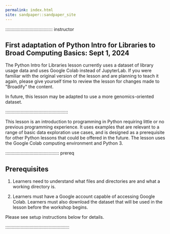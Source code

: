 ```yaml
---
permalink: index.html
site: sandpaper::sandpaper_site
---
```

::::::::::::::::::::::::::::::::::::: instructor
## First adaptation of Python Intro for Libraries to Broad Computing Basics: Sept 1, 2024
The Python Intro for Libraries lesson currently uses a dataset of library usage data and uses Google Colab instead of JupyterLab. If you were familiar with the original version of the lesson and are planning to teach it again, please give yourself time to review the lesson for changes made to "Broadify" the content.

In future, this lesson may be adapted to use a more genomics-oriented dataset.

:::::::::::::::::::::::::::::::::::::::::::::::::

This lesson is an introduction to programming in Python requiring little or no previous programming experience. It uses examples that are relevant to a range of basic data exploration use cases, and is designed as a prerequisite for other Python lessons that could be offered in the future. The lesson uses the Google Colab computing environment and Python 3.

::::::::::::::::::::::::::::::::::::::::::  prereq

## Prerequisites

1. Learners need to understand what files and directories are and
  what a working directory is.

2. Learners must have a Google account capable of accessing Google Colab. Learners must also download the dataset that will be used in the lesson before the workshop begins.
  
  Please see setup instructions below for details.
  

::::::::::::::::::::::::::::::::::::::::::::::::::

